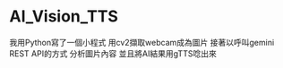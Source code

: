 # AI_Vision_TTS  
我用Python寫了一個小程式 用cv2擷取webcam成為圖片 接著以呼叫gemini REST API的方式 分析圖片內容 並且將AI結果用gTTS唸出來  

